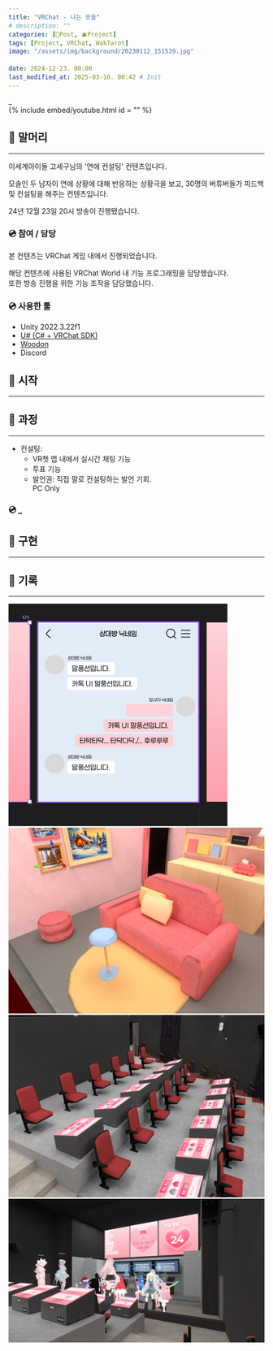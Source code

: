 ```yaml
---
title: "VRChat - 나는 모솔"
# description: ""
categories: [📀Post, 🫐Project]
tags: [Project, VRChat, WakTarot]
image: "/assets/img/background/20230112_151539.jpg"

date: 2024-12-23. 00:00
last_modified_at: 2025-03-10. 00:42 # Init
---
```


_  
{% include embed/youtube.html id = "" %}

## 📀 말머리

---

이세계아이돌 고세구님의 '연애 컨설팅' 컨텐츠입니다.  

모솔인 두 남자이 연애 상황에 대해 반응하는 상황극을 보고, 30명의 버튜버들가 피드백 및 컨설팅을 해주는 컨텐츠입니다.  

24년 12월 23일 20시 방송이 진행됐습니다.  

### 💿 참여 / 담당

본 컨텐츠는 VRChat 게임 내에서 진행되었습니다.  

해당 컨텐츠에 사용된 VRChat World 내 기능 프로그래밍을 담당했습니다.  
또한 방송 진행을 위한 기능 조작을 담당했습니다.  

### 💿 사용한 툴

- Unity 2022.3.22f1
- [U# (C# + VRChat SDK)](https://udonsharp.docs.vrchat.com/)
- [Woodon](https://github.com/wrchat/Woodon)
- Discord

## 📀 시작

---

## 📀 과정

---

- 컨설팅:
  - VR챗 맵 내에서 실시간 채팅 기능
  - 투표 기능
  - 발언권: 직접 말로 컨설팅하는 발언 기회.  
PC Only 

### 💿 _

## 📀 구현

---

## 📀 기록

---

![241222_133741](/assets/project/Im_Solo_Since_Bitrh/241222_133741.png)
![241223_013644](/assets/project/Im_Solo_Since_Bitrh/241223_013644.png)
![241223_013749](/assets/project/Im_Solo_Since_Bitrh/241223_013749.png)
![241223_222803](/assets/project/Im_Solo_Since_Bitrh/241223_222803.png)
